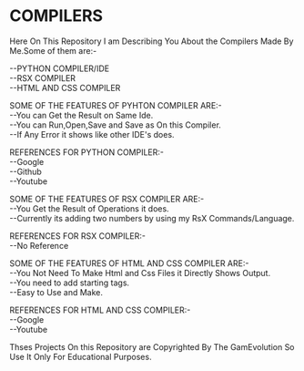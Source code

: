 # COMPILERS
Here On This Repository I am Describing You About the Compilers Made By Me.Some of them are:-<br/>

--PYTHON COMPILER/IDE<br/>
--RSX COMPILER<br/>
--HTML AND CSS COMPILER<br/>


SOME OF THE FEATURES OF PYHTON COMPILER ARE:-<br/>
--You can Get the Result on Same Ide.<br/>
--You can Run,Open,Save and Save as On this Compiler.<br/>
--If Any Error it shows like other IDE's does.<br/>


REFERENCES FOR PYTHON COMPILER:-<br/>
--Google<br/>
--Github<br/>
--Youtube<br/>


SOME OF THE FEATURES OF RSX COMPILER ARE:-<br/>
--You Get the Result of Operations it does.<br/>
--Currently its adding two numbers by using my RsX Commands/Language.<br/>


REFERENCES FOR RSX COMPILER:-<br/>
--No Reference<br/>

SOME OF THE FEATURES OF HTML AND CSS COMPILER ARE:-<br/>
--You Not Need To Make Html and Css Files it Directly Shows Output.<br/>
--You need to add starting tags.<br/>
--Easy to Use and Make.<br/>

REFERENCES FOR HTML AND CSS COMPILER:-<br/>
--Google<br/>
--Youtube<br/>

Thses Projects On this Repository are Copyrighted By The GamEvolution So Use It Only For Educational Purposes.
